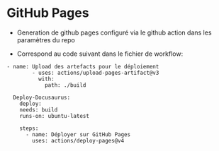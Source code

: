 # GitHub Pages

- Generation de github pages configuré via le github action dans les paramètres du repo

- Correspond au code suivant dans le fichier de workflow: 

```
- name: Upload des artefacts pour le déploiement
        - uses: actions/upload-pages-artifact@v3
          with:
            path: ./build
  
  Deploy-Docusaurus:
    deploy:
    needs: build
    runs-on: ubuntu-latest

    steps:
      - name: Déployer sur GitHub Pages
        uses: actions/deploy-pages@v4
```

